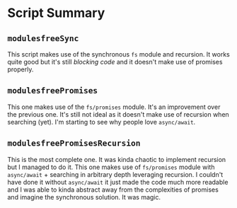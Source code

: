 # Script Summary

## `modulesfreeSync`

This script makes use of the synchronous `fs` module and recursion. It works quite good but it's still *blocking code* and it doesn't make use of promises properly.

## `modulesfreePromises`

This one makes use of the `fs/promises` module. It's an improvement over the previous one. It's still not ideal as it doesn't make use of recursion when searching (yet). I'm starting to see why people love `async/await`.

## `modulesfreePromisesRecursion`

This is the most complete one. It was kinda chaotic to implement recursion but I managed to do it. 
This one makes use of `fs/promises` module with `async/await` + searching in arbitrary depth leveraging recursion.
I couldn't have done it without `async/await` it just made the code much more readable and I was able to kinda abstract away from the complexities of promises and imagine the synchronous solution. It was magic.
